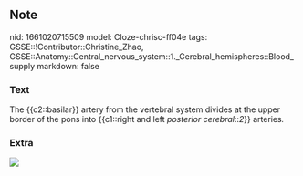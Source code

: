 ## Note
nid: 1661020715509
model: Cloze-chrisc-ff04e
tags: GSSE::!Contributor::Christine_Zhao, GSSE::Anatomy::Central_nervous_system::1._Cerebral_hemispheres::Blood_supply
markdown: false

### Text
<div>
  <div>
    <div>
      <div>
        <div>
          The {{c2::basilar}} artery from the vertebral system
          divides at the upper border of the pons into {{c1::right
          and left <span style="font-style: italic;">posterior
          cerebral</span>::<span style="font-style:
italic;">2</span>}} arteries<span style="font-style: 
           italic;">.</span>
        </div>
      </div>
    </div>
  </div>
</div>

### Extra
<img src="670px-Circle_of_Willis_en.svg.png">
